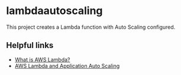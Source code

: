 # lambdaautoscaling

This project creates a Lambda function with Auto Scaling configured.

## Helpful links

- [What is AWS Lambda?][1]
- [AWS Lambda and Application Auto Scaling][2]

[1]: https://docs.aws.amazon.com/lambda/latest/dg/welcome.html
[2]: https://docs.aws.amazon.com/autoscaling/application/userguide/services-that-can-integrate-lambda.html